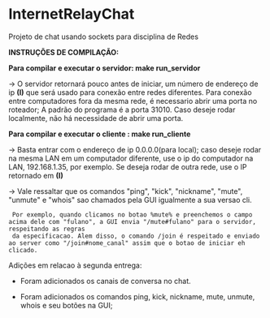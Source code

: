 # InternetRelayChat
Projeto de chat usando sockets para disciplina de Redes

**INSTRUÇÕES DE COMPILAÇÃO:**

  **Para compilar e executar o servidor: make run_servidor**
  
  -> O servidor retornará pouco antes de iniciar, um número de endereço de ip **(I)** que será usado para conexão entre redes diferentes. Para conexão entre computadores fora da mesma rede, é necessario abrir uma porta no roteador; A padrão do programa é a porta 31010. Caso deseje rodar localmente, não há necessidade de abrir uma porta.
      
      
  **Para compilar e executar o cliente : make run_cliente**
  
  -> Basta entrar com o endereço de ip 0.0.0.0(para local); caso deseje rodar na mesma LAN em um computador diferente, use o ip do computador na LAN, 192.168.1.35, por exemplo. Se deseja rodar de outra rede, use o IP retornado em **(I)**
  
  -> Vale ressaltar que os comandos "ping", "kick", "nickname", "mute", "unmute" e "whois" sao chamados pela GUI igualmente a sua versao cli.
     
     Por exemplo, quando clicamos no botao %mute% e preenchemos o campo acima dele com "fulano", a GUI envia "/mute#fulano" para o servidor, respeitando as regras
     da especificacao. Alem disso, o comando /join é respeitado e enviado ao server como "/join#nome_canal" assim que o botao de iniciar eh clicado.

Adições em relacao à segunda entrega:

  - Foram adicionados os canais de conversa no chat.

  - Foram adicionados os comandos ping, kick, nickname, mute, unmute, whois e seu botões na GUI;
